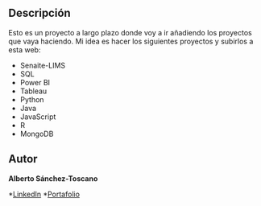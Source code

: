 ## Descripción
Esto es un proyecto a largo plazo donde voy a ir añadiendo los proyectos que vaya haciendo.
Mi idea es hacer los siguientes proyectos y subirlos a esta web:
- Senaite-LIMS
- SQL
- Power BI
- Tableau
- Python
- Java
- JavaScript
- R 
- MongoDB

## Autor
**Alberto Sánchez-Toscano**

*[LinkedIn](https://www.linkedin.com/in/alberto-sanchez--toscano/)
*[Portafolio]()
